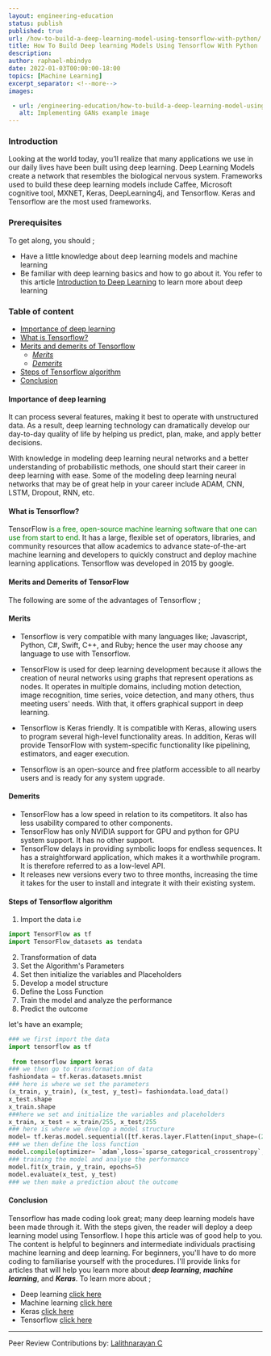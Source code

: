 ```yaml
---
layout: engineering-education
status: publish
published: true
url: /how-to-build-a-deep-learning-model-using-tensorflow-with-python/
title: How To Build Deep learning Models Using Tensorflow With Python
description: 
author: raphael-mbindyo
date: 2022-01-03T00:00:00-18:00
topics: [Machine Learning]
excerpt_separator: <!--more-->
images:

 - url: /engineering-education/how-to-build-a-deep-learning-model-using-tensorflow-with-python/hero.jpg
   alt: Implementing GANs example image
---
```



### Introduction
Looking at the world today, you’ll realize that many applications we use in our daily lives have been built using deep learning. Deep Learning Models create a network that resembles the biological nervous system. Frameworks used to build these deep learning models include Caffee, Microsoft cognitive tool, MXNET, Keras, DeepLearning4j, and Tensorflow. Keras and Tensorflow are the most used frameworks.


### Prerequisites
To get along, you should ;
- Have a little knowledge about deep learning models and machine learning
- Be familiar with deep learning basics and how to go about it. You refer to this article [Introduction to Deep Learning](https://www.section.io/engineering-education/introduction-to-deep-learning/) to learn more about deep learning

### Table of content
- [Importance of deep learning](#importance-of-deep-learning)
- [What is Tensorflow?](#what-is-tensorflow?)
- [Merits and demerits of Tensorflow](#merits-and-demerits-of-tensorflow)
  - [*Merits*](#*merits*)
   - [*Demerits*](#*demerits*)
- [Steps of Tensorflow algorithm](#steps-of-tensorflow-algorithm)
- [Conclusion](#conclusion)

#### **Importance of deep learning**
It can process several features, making it best to operate with unstructured data. As a result, deep learning technology can dramatically develop our day-to-day quality of life by helping us predict, plan, make, and apply better decisions.

With knowledge in modeling deep learning neural networks and a better understanding of probabilistic methods, one should start their career in deep learning with ease.
Some of the modeling deep learning neural networks that may be of great help in your career include ADAM, CNN, LSTM, Dropout, RNN, etc. 

#### __What is Tensorflow?__
TensorFlow <span style="color:green">is a free, open-source machine learning software that one can use from start to end.
</span> It has a large, flexible set of operators, libraries, and community resources that allow academics to advance state-of-the-art machine learning and developers to quickly construct and deploy machine learning applications.
Tensorflow was developed in 2015 by google.

#### **Merits and Demerits of TensorFlow**
The following are some of the advantages of Tensorflow ;

#### Merits
- Tensorflow is very compatible with many languages like;  Javascript, Python, C#, Swift, C++, and Ruby; hence the user may choose any language to use with Tensorflow.
- TensorFlow is used for deep learning development because it allows the creation of neural networks using graphs that represent operations as nodes. It operates in multiple domains, including motion detection, image recognition, time series, voice detection, and many others, thus meeting users' needs. With that, it offers graphical support in deep learning.
- Tensorflow is Keras friendly. It is compatible with Keras, allowing users to program several high-level functionality areas. In addition, Keras will provide TensorFlow with system-specific functionality like pipelining, estimators, and eager execution.

- Tensorflow is an open-source and free platform accessible to all nearby users and is ready for any system upgrade.

#### Demerits
- TensorFlow has a low speed in relation to its competitors. It also has less usability compared to other components.
- TensorFlow has only NVIDIA support for GPU and python for GPU system support. It has no other support.
- TensorFlow delays in providing symbolic loops for endless sequences. It has a straightforward application, which makes it a worthwhile program. It is therefore referred to as a low-level API.
- It releases new versions every two to three months, increasing the time it takes for the user to install and integrate it with their existing system.

#### __Steps of Tensorflow algorithm__
1. Import the data i.e
```python
import TensorFlow as tf
import TensorFlow_datasets as tendata
```

2. Transformation of data
3. Set the Algorithm's Parameters
4. Set then initialize the variables and Placeholders
5. Develop a model structure
6. Define the Loss Function
7. Train the model and analyze the performance
8. Predict the outcome

let's have an example;

```python
### we first import the data
import tensorflow as tf
              
 from tensorflow import keras
### we then go to transformation of data
fashiondata = tf.keras.datasets.mnist
### here is where we set the parameters
(x_train, y_train), (x_test, y_test)= fashiondata.load_data()
x_test.shape
x_train.shape
###here we set and initialize the variables and placeholders
x_train, x_test = x_train/255, x_test/255
### here is where we develop a model structure
model= tf.keras.model.sequential([tf.keras.layer.Flatten(input_shape=(28,28)),tf.keras.layer.Dense(128, activation =`relu`), tf.keras.layer.Dropout(0.2),tf.keras.layer.Dense(10, activation=`softmax`)])
### we then define the loss function
model.compile(optimizer= `adam`,loss=`sparse_categorical_crossentropy`, metrics[`accuracy`])
### training the model and analyse the performance
model.fit(x_train, y_train, epochs=5)
model.evaluate(x_test, y_test)
### we then make a prediction about the outcome
```

#### Conclusion
Tensorflow has made coding look great; many deep learning models have been made through it. With the steps given, the reader will deploy a deep learning model using Tensorflow. I hope this article was of good help to you. The content is helpful to beginners and intermediate individuals practising machine learning and deep learning. For beginners, you'll have to do more coding to familiarise yourself with the procedures.
I'll provide links for articles that will help you learn more about ***deep learning***, ***machine learning***, and ***Keras***. To learn more about ;
- Deep learning [click here](ibm.com/cloud/learn/deep-learning)  
- Machine learning [click here](https://www.w3schools.com/python/python_ml_getting_started.asp)
- Keras [click here](https://machinelearningmastery.com/tutorial-first-neural-network-python-keras/)
- Tensorflow [click here](https://www.tensorflow.org/learn)

---
Peer Review Contributions by: [Lalithnarayan C](/engineering-education/authors/lalithnarayan-c/)

